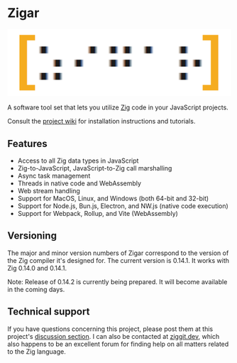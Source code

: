 # Zigar

![Logo](./logo.png)

A software tool set that lets you utilize [Zig](https://ziglang.org/) code in your JavaScript
projects.

Consult the [project wiki](https://github.com/chung-leong/zigar/wiki) for installation instructions
and tutorials.

## Features

* Access to all Zig data types in JavaScript
* Zig-to-JavaScript, JavaScript-to-Zig call marshalling
* Async task management
* Threads in native code and WebAssembly
* Web stream handling
* Support for MacOS, Linux, and Windows (both 64-bit and 32-bit)
* Support for Node.js, Bun.js, Electron, and NW.js (native code execution)
* Support for Webpack, Rollup, and Vite (WebAssembly)

## Versioning

The major and minor version numbers of Zigar correspond to the version of the Zig compiler
it's designed for. The current version is 0.14.1. It works with Zig 0.14.0 and 0.14.1.

Note: Release of 0.14.2 is currently being prepared. It will become available in the coming days.

## Technical support

If you have questions concerning this project, please post them at this project's
[discussion section](https://github.com/chung-leong/zigar/discussions). I can also be contacted at
[ziggit.dev](https://ziggit.dev/), which also happens to be an excellent forum for finding help on
all matters related to the Zig language.
